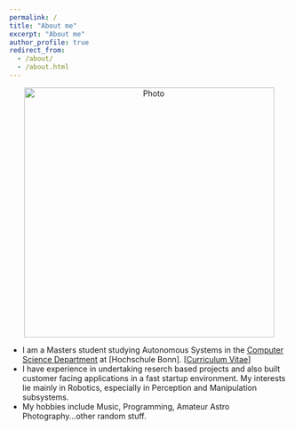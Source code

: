 ```yaml
---
permalink: /
title: "About me"
excerpt: "About me"
author_profile: true
redirect_from: 
  - /about/
  - /about.html
---
```


<p align="center">
  <img src="https://lantaoyu.github.io/files/lantaoyu_mg.jpg?raw=true" alt="Photo" style="width: 450px;"/> 
</p>

* I am a Masters student studying Autonomous Systems in the [Computer Science Department](https://www.h-brs.de/en/inf/study/master/autonomous-systems) at [Hochschule Bonn]. [[Curriculum Vitae](http://lantaoyu.com/files/lantaoyu_cv.pd)]
* I have experience in undertaking reserch based projects and also built customer facing applications in a fast startup environment. My interests lie mainly in Robotics, especially in Perception and Manipulation subsystems. 
* My hobbies include Music, Programming, Amateur Astro Photography...other random stuff.



